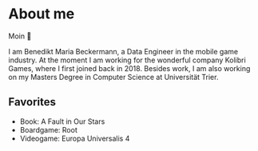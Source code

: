 # About me
Moin 👋

I am Benedikt Maria Beckermann, a Data Engineer in the mobile game industry.
At the moment I am working for the wonderful company Kolibri Games, where I first joined back in 2018.
Besides work, I am also working on my Masters Degree in Computer Science at Universität Trier.

## Favorites
- Book: A Fault in Our Stars
- Boardgame: Root
- Videogame: Europa Universalis 4